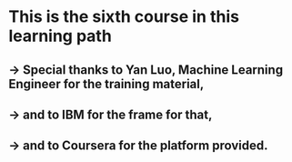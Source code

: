 # This is the sixth course in this learning path

## → Special thanks to Yan Luo, Machine Learning Engineer for the training material,
## → and to IBM for the frame for that,
## → and to Coursera for the platform provided.
